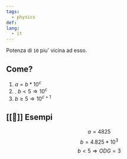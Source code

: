 ```yaml
---
tags:
  - physics
def: 
lang:
  - it
---
```


Potenza di `10` piu' vicina ad esso.

## Come?

1. $a = b * 10^c$
2. . $b < 5 \Rightarrow 10^c$
3. $b \geq 5 \Rightarrow 10^{c + 1}$

## [[🔎]] Esempi

$$a=4825$$$$b=4.825*10^3$$
$$b<5 \Rightarrow ODG=3$$
